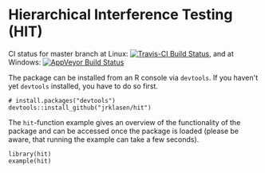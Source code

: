 # Hierarchical Interference Testing (HIT)

CI status for master branch at Linux:
[![Travis-CI Build Status](https://travis-ci.org/jrklasen/hit.png?branch=master)](https://travis-ci.org/jrklasen/hit), and at Windows:
[![AppVeyor Build Status](https://ci.appveyor.com/api/projects/status/github/jrklasen/hit?branch=master&svg=true)](https://ci.appveyor.com/project/jrklasen/hit) 

The package can be installed from an R console via `devtools`. If you haven't yet `devtools` installed, you have to do so first.

    # install.packages("devtools")
    devtools::install_github("jrklasen/hit")
    
The `hit`-function example gives an overview of the functionality of the package and can be accessed once the package is loaded (please be aware, that running the example can take a few seconds).

    library(hit)
    example(hit)



